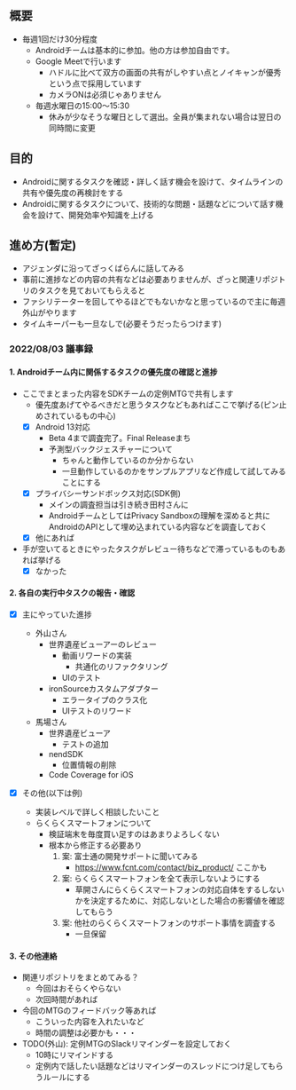 ## 概要

- 毎週1回だけ30分程度
  - Androidチームは基本的に参加。他の方は参加自由です。
  - Google Meetで行います
    - ハドルに比べて双方の画面の共有がしやすい点とノイキャンが優秀という点で採用しています
    - カメラONは必須じゃありません
  - 毎週水曜日の15:00～15:30
    - 休みが少なそうな曜日として選出。全員が集まれない場合は翌日の同時間に変更

## 目的

- Androidに関するタスクを確認・詳しく話す機会を設けて、タイムラインの共有や優先度の再検討をする
- Androidに関するタスクについて、技術的な問題・話題などについて話す機会を設けて、開発効率や知識を上げる

## 進め方(暫定)

- アジェンダに沿ってざっくばらんに話してみる
- 事前に進捗などの内容の共有などは必要ありませんが、ざっと関連リポジトリのタスクを見ておいてもらえると
- ファシリテーターを回してやるほどでもないかなと思っているので主に毎週外山がやります
- タイムキーパーも一旦なしで(必要そうだったらつけます)

### 2022/08/03 議事録

#### 1. Androidチーム内に関係するタスクの優先度の確認と進捗

- ここでまとまった内容をSDKチームの定例MTGで共有します
  - 優先度あげてやるべきだと思うタスクなどもあればここで挙げる(ピン止めされているもの中心)
  - [x] Android 13対応
    - Beta 4まで調査完了。Final Releaseまち
    - 予測型バックジェスチャーについて
      - ちゃんと動作しているのか分からない
      - 一旦動作しているのかをサンプルアプリなど作成して試してみることにする
  - [x] プライバシーサンドボックス対応(SDK側)
    - メインの調査担当は引き続き田村さんに
    - AndroidチームとしてはPrivacy Sandboxの理解を深めると共にAndroidのAPIとして埋め込まれている内容などを調査しておく
  - [x] 他にあれば

- 手が空いてるときにやったタスクがレビュー待ちなどで滞っているものもあれば挙げる
  - [x] なかった

#### 2. 各自の実行中タスクの報告・確認

- [x] 主にやっていた進捗
  - 外山さん
    - 世界遺産ビューアーのレビュー
      - 動画リワードの実装
        - 共通化のリファクタリング
      - UIのテスト
    - ironSourceカスタムアダプター
      - エラータイプのクラス化
      - UIテストのリワード
  - 馬場さん
    - 世界遺産ビューア
      - テストの追加
    - nendSDK
      - 位置情報の削除
    - Code Coverage for iOS

- [x] その他(以下は例)
  - 実装レベルで詳しく相談したいこと
  - らくらくスマートフォンについて
    - 検証端末を毎度買い足すのはあまりよろしくない
    - 根本から修正する必要あり
      1. 案: 富士通の開発サポートに聞いてみる
          - https://www.fcnt.com/contact/biz_product/ ここかも
      1. 案: らくらくスマートフォンを全て表示しないようにする
          - 草開さんにらくらくスマートフォンの対応自体をするしないかを決定するために、対応しないとした場合の影響値を確認してもらう
      1. 案: 他社のらくらくスマートフォンのサポート事情を調査する
          - 一旦保留

#### 3. その他連絡

- 関連リポジトリをまとめてみる？
  - 今回はおそらくやらない
  - 次回時間があれば
- 今回のMTGのフィードバック等あれば
  - こういった内容を入れたいなど
  - 時間の調整は必要かも・・・
- TODO(外山): 定例MTGのSlackリマインダーを設定しておく
  - 10時にリマインドする
  - 定例内で話したい話題などはリマインダーのスレッドにつけ足してもらうルールにする
